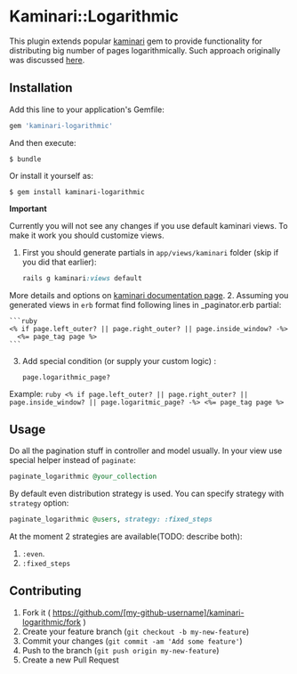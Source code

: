 # Kaminari::Logarithmic

This plugin extends popular [kaminari](https://github.com/amatsuda/kaminari) gem to provide functionality for distributing big number of pages logarithmically. Such approach originally was  discussed [here](http://stackoverflow.com/questions/7835752/how-to-do-page-navigation-for-many-many-pages-logarithmic-page-navigation).

## Installation

Add this line to your application's Gemfile:

```ruby
gem 'kaminari-logarithmic'
```

And then execute:

    $ bundle

Or install it yourself as:

    $ gem install kaminari-logarithmic

**Important**

 Currently you will not see any changes if you use default kaminari views. To make it work you should customize views.

1. First you should generate partials in `app/views/kaminari` folder (skip if you did that earlier):

    ```ruby
    rails g kaminari:views default
    ```
More details and options on [kaminari documentation page](https://github.com/amatsuda/kaminari).
2.  Assuming you generated views in `erb` format find following lines in  _paginator.erb partial:

    ```ruby
    <% if page.left_outer? || page.right_outer? || page.inside_window? -%>
      <%= page_tag page %>
    ```

3.  Add special condition (or supply your custom logic) :
    ```
    page.logarithmic_page?
    ```
  Example:
    ```ruby
    <% if page.left_outer? || page.right_outer? || page.inside_window? || page.logaritmic_page? -%>
      <%= page_tag page %>
    ```

## Usage

Do all the pagination stuff in controller and model usually. In your view use special helper instead of `paginate`:

```ruby
paginate_logarithmic @your_collection
```
By default even distribution strategy is used. You can specify strategy with `strategy` option:

```ruby
paginate_logarithmic @users, strategy: :fixed_steps
```
At the moment 2 strategies are available(TODO: describe both):

 1. `:even`.
 2. `:fixed_steps`

## Contributing

1. Fork it ( https://github.com/[my-github-username]/kaminari-logarithmic/fork )
2. Create your feature branch (`git checkout -b my-new-feature`)
3. Commit your changes (`git commit -am 'Add some feature'`)
4. Push to the branch (`git push origin my-new-feature`)
5. Create a new Pull Request
